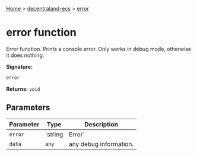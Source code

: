 [Home](./index) &gt; [decentraland-ecs](./decentraland-ecs.md) &gt; [error](./decentraland-ecs.error.md)

# error function

Error function. Prints a console error. Only works in debug mode, otherwise it does nothing.

**Signature:**
```javascript
error
```
**Returns:** `void`

## Parameters

|  Parameter | Type | Description |
|  --- | --- | --- |
|  `error` | `string | Error` | string or Error object. |
|  `data` | `any` | any debug information. |

